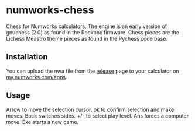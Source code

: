 # numworks-chess

Chess for Numworks calculators. The engine is an early version of gnuchess (2.0) as found in the Rockbox firmware.
Chess pieces are the Lichess Meastro theme pieces as found in the Pychess code base.

## Installation

You can upload the nwa file from the [release](https://github.com/ipelupessy/numworks-julia/releases) page to your calculator on [my.numworks.com/apps](https://my.numworks.com/apps).

## Usage

Arrow to move the selection cursor, ok to confirm selection and make moves. Back switches sides. +/- to select play level. Ans forces a computer move. Exe starts a new game.
